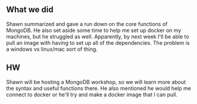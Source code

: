 ## What we did
Shawn summarized and gave a run down on the core functions of MongoDB. He also set aside some time to help me set up docker on my machines, but he struggled as well. Apparently, by next week I'll be able to pull an image with having to set up all of the dependencies. The problem is a windows vs linux/mac sort of thing.

## HW
Shawn will be hosting a MongoDB workshop, so we will learn more about the syntax and useful functions there. He also mentioned he would help me connect to docker or he'll try and make a docker image that I can pull.